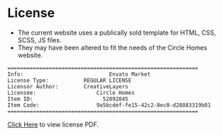 # License
 - The current website uses a publically sold template for HTML, CSS, SCSS,  JS files. 
 - They may have been altered to fit the needs of the Circle Homes website.
```
============================================================
Info:					        Envato Market
License Type:		  	REGULAR LICENSE
Licensor Author:		CreativeLayers
Licensee:			     	Circle Homes
Item ID:				      52092845
Item Code:				    9a5bcdef-fe15-42c2-8ec0-d28883319b01
============================================================
```
[Click Here](https://github.com/ShmilloV/CircleHomes/blob/main/ENVATO-MARKET-LICENSE.pdf) to view license PDF.
